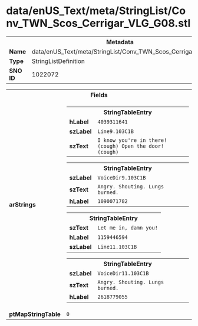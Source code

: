 <h1>data/enUS_Text/meta/StringList/Conv_TWN_Scos_Cerrigar_VLG_G08.stl</h1><table><tr><th colspan="100%">Metadata</th></tr><tr><td><b>Name</b></td><td>data/enUS_Text/meta/StringList/Conv_TWN_Scos_Cerrigar_VLG_G08.stl</td></tr><tr><td><b>Type</b></td><td>StringListDefinition</td></tr><tr><td><b>SNO ID</b></td><td>1022072</td></tr></table>

<table><tr><th colspan="100%">Fields</th></tr><tr><td><b>arStrings</b></td><td><table><tr><th colspan="100%">StringTableEntry</th></tr><tr><td><b>hLabel</b></td><td><code>4039311641</code></td></tr><tr><td><b>szLabel</b></td><td><code>Line9.103C1B</code></td></tr><tr><td><b>szText</b></td><td><code>I know you're in there! (cough) Open the door! (cough)</code></td></tr></table>


<table><tr><th colspan="100%">StringTableEntry</th></tr><tr><td><b>szLabel</b></td><td><code>VoiceDir9.103C1B</code></td></tr><tr><td><b>szText</b></td><td><code>Angry. Shouting. Lungs burned.</code></td></tr><tr><td><b>hLabel</b></td><td><code>1090071782</code></td></tr></table>


<table><tr><th colspan="100%">StringTableEntry</th></tr><tr><td><b>szText</b></td><td><code>Let me in, damn you!</code></td></tr><tr><td><b>hLabel</b></td><td><code>1159446594</code></td></tr><tr><td><b>szLabel</b></td><td><code>Line11.103C1B</code></td></tr></table>


<table><tr><th colspan="100%">StringTableEntry</th></tr><tr><td><b>szLabel</b></td><td><code>VoiceDir11.103C1B</code></td></tr><tr><td><b>szText</b></td><td><code>Angry. Shouting. Lungs burned.</code></td></tr><tr><td><b>hLabel</b></td><td><code>2618779055</code></td></tr></table>


</td></tr><tr><td><b>ptMapStringTable</b></td><td><code>0</code></td></tr></table>

